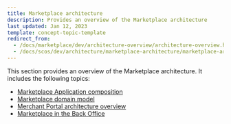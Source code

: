 ```yaml
---
title: Marketplace architecture
description: Provides an overview of the Marketplace architecture
last_updated: Jan 12, 2023
template: concept-topic-template
redirect_from:
  - /docs/marketplace/dev/architecture-overview/architecture-overview.html
  - /docs/scos/dev/architecture/marketplace-architecture/marketplace-architecture.html
---
```


This section provides an overview of the Marketplace architecture. It includes the following topics:
* [Marketplace Application composition](/docs/scos/dev/architecture/marketplace-architecture/marketplace-application-composition.html)
* [Marketplace domain model](/docs/scos/dev/architecture/marketplace-architecture/marketplace-domain-model.html)
* [Merchant Portal architecture overview](/docs/scos/dev/architecture/marketplace-architecture/marketplace-merchant-portal-architecture-overview.html)
* [Marketplace in the Back Office](/docs/scos/dev/architecture/marketplace-architecture/marketplace-in-back-office.html)
